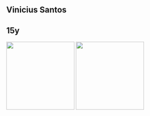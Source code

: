 ## Vinicius Santos
## 15y

 <div>
  <img height="180em" src="https://github-readme-stats.vercel.app/api?username=viniciiuss&show_icons=true&theme=dracula&include_all_commits=true&count_private=true"/>
  <img height="180em" src="https://github-readme-stats.vercel.app/api/top-langs/?username=viniciiuss&layout=compact&langs_count=7&theme=dracula"/>
</div>
